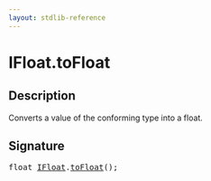 ```yaml
---
layout: stdlib-reference
---
```


# IFloat\.toFloat

## Description

Converts a value of the conforming type into a <span class='code'><span class="code_keyword">float</span></span>.




## Signature 

<pre>
<span class="code_keyword">float</span> <a href="index.md" class="code_type">IFloat</a>.<a href="tofloat-2.md">toFloat</a>();

</pre>


<script>
// Fix .md links to .html when on ReadTheDocs
if (window.location.hostname.includes('readthedocs') || 
    window.location.hostname.includes('rtfd.io')) {
  document.addEventListener('DOMContentLoaded', function() {
    const links = document.querySelectorAll('a');
    links.forEach(link => {
      const href = link.getAttribute('href');
      if (href && href.includes('.md')) {
        // This regex will handle .md links with or without fragment identifiers or query parameters
        link.href = link.href.replace(/(.+)\.md(#[^?]*)?(\?.*)?$/, '$1.html$2$3');
      }
    });
  });
}
</script>
